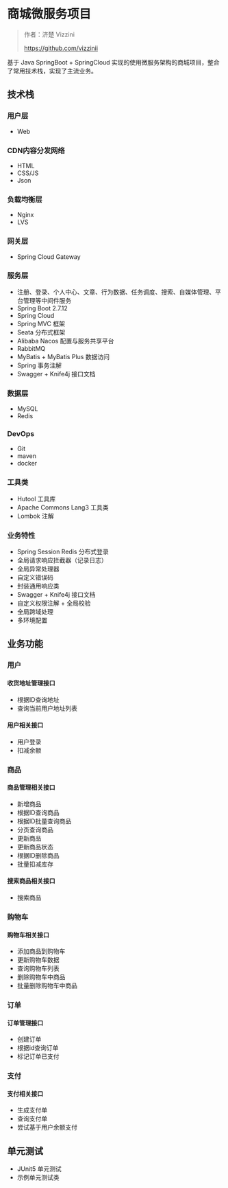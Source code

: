 # 商城微服务项目

> 作者：济楚 Vizzini
> 
> https://github.com/vizzinii

基于 Java SpringBoot + SpringCloud 实现的使用微服务架构的商城项目，整合了常用技术栈，实现了主流业务。



## 技术栈

### 用户层
- Web

### CDN内容分发网络
- HTML
- CSS/JS
- Json

### 负载均衡层
- Nginx
- LVS

### 网关层
- Spring Cloud Gateway

### 服务层
- 注册、登录、个人中心、文章、行为数据、任务调度、搜索、自媒体管理、平台管理等中间件服务
- Spring Boot 2.7.12
- Spring Cloud
- Spring MVC 框架
- Seata 分布式框架
- Alibaba Nacos 配置与服务共享平台
- RabbitMQ
- MyBatis + MyBatis Plus 数据访问
- Spring 事务注解
- Swagger + Knife4j 接口文档

### 数据层
- MySQL
- Redis

### DevOps
- Git
- maven
- docker

### 工具类
- Hutool 工具库
- Apache Commons Lang3 工具类
- Lombok 注解

### 业务特性

- Spring Session Redis 分布式登录
- 全局请求响应拦截器（记录日志）
- 全局异常处理器
- 自定义错误码
- 封装通用响应类
- Swagger + Knife4j 接口文档
- 自定义权限注解 + 全局校验
- 全局跨域处理
- 多环境配置


## 业务功能

### 用户
#### 收货地址管理接口
- 根据ID查询地址
- 查询当前用户地址列表

#### 用户相关接口
- 用户登录
- 扣减余额

### 商品
#### 商品管理相关接口
- 新增商品
- 根据ID查询商品
- 根据ID批量查询商品
- 分页查询商品
- 更新商品
- 更新商品状态
- 根据ID删除商品
- 批量扣减库存
#### 搜索商品相关接口
- 搜索商品

### 购物车
#### 购物车相关接口
- 添加商品到购物车
- 更新购物车数据
- 查询购物车列表
- 删除购物车中商品
- 批量删除购物车中商品

### 订单
#### 订单管理接口
- 创建订单
- 根据id查询订单
- 标记订单已支付

### 支付
#### 支付相关接口
- 生成支付单
- 查询支付单
- 尝试基于用户余额支付

## 单元测试

- JUnit5 单元测试
- 示例单元测试类
